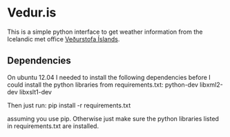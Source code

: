 Vedur.is
=========

This is a simple python interface to get weather information from the Icelandic met office [Veðurstofa Íslands](http://vedur.is).


Dependencies
-------------

On ubuntu 12.04 I needed to install the following dependencies before I could install the
python libraries from requirements.txt:
	python-dev
	libxml2-dev
	libxslt1-dev

Then just run:
	pip install -r requirements.txt

assuming you use pip. Otherwise just make sure the python libraries listed in requirements.txt
are installed.
